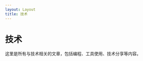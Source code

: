 ```yaml
---
layout: Layout
title: 技术
---
```


# 技术

这里是所有与技术相关的文章，包括编程、工具使用、技术分享等内容。

<BlogHome :pages="$site.pages" :filter="page => page.path.startsWith('/tech/')" />

<Catalog></Catalog>
